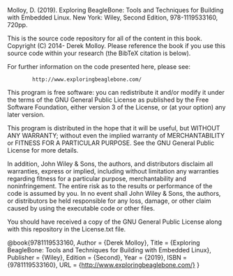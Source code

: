 Molloy, D. (2019). Exploring BeagleBone: Tools and Techniques for Building 
with Embedded Linux. New York: Wiley, Second Edition, 978-1119533160, 720pp.

This is the source code repository for all of the content in this book.
Copyright (C) 2014- Derek Molloy. Please reference the book if you use this 
source code within your research (the BibTeX citation is below).

For further information on the code presented here, please see: 

            http://www.exploringbeaglebone.com/

This program is free software: you can redistribute it and/or modify it under 
the terms of the GNU General Public License as published by the Free Software 
Foundation, either version 3 of the License, or (at your option) any later version.

This program is distributed in the hope that it will be useful, but WITHOUT ANY 
WARRANTY; without even the implied warranty of  MERCHANTABILITY or FITNESS FOR 
A PARTICULAR PURPOSE.  See the GNU General Public License for more details.

In addition, John Wiley & Sons, the authors, and distributors disclaim all 
warranties, express or implied, including without limitation any warranties 
regarding fitness for a particular purpose, merchantability and noninfringement. 
The entire risk as to the results or performance of the code is assumed by you. 
In no event shall John Wiley & Sons, the authors, or distributors be held 
responsible for any loss, damage, or other claim caused by using the executable 
code or other files.

You should have received a copy of the GNU General Public License along with 
this repository in the License.txt file.

@book{9781119533160,
   Author = {Derek Molloy},
   Title = {Exploring BeagleBone: Tools and Techniques for Building with Embedded Linux},
   Publisher = {Wiley},
   Edition = {Second},
   Year = {2019},
   ISBN = {9781119533160},
   URL = {http://www.exploringbeaglebone.com/}
}
